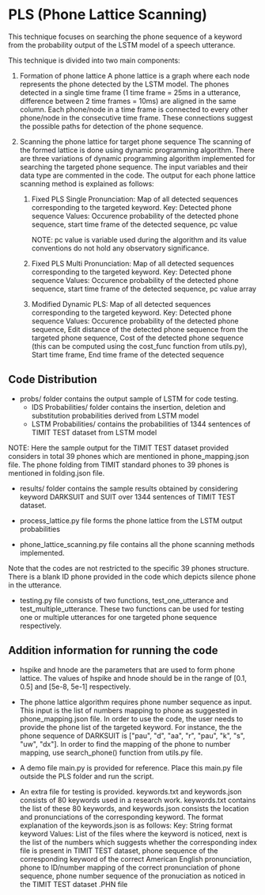 # PLS (Phone Lattice Scanning)

This technique focuses on searching the phone sequence of a keyword from the probability output of the LSTM model of a speech utterance.

This technique is divided into two main components:
1) Formation of phone lattice
    A phone lattice is a graph where each node represents the phone detected by the LSTM model. The phones detected in a single time frame 
    (1 time frame = 25ms in a utterance, difference between 2 time frames = 10ms) are aligned in the same column. Each phone/node in a 
    time frame is connected to every other phone/node in the consecutive time frame. These connections suggest the possible paths for 
    detection of the phone sequence. 

2) Scanning the phone lattice for target phone sequence
    The scanning of the formed lattice is done using dynamic programming algorithm. There are three variations of dynamic programming 
    algorithm implemented for searching the targeted phone sequence. The input variables and their data type are commented in the code.
    The output for each phone lattice scanning method is explained as follows:
    
    1) Fixed PLS Single Pronunciation:
        Map of all detected sequences corresponding to the targeted keyword.
        Key: Detected phone sequence
        Values: Occurence probability of the detected phone sequence, start time frame of the detected sequence, pc value
        
        NOTE: pc value is variable used during the algorithm and its value conventions do not hold any observatory significance.
        
    2) Fixed PLS Multi Pronunciation:
        Map of all detected sequences corresponding to the targeted keyword.
        Key: Detected phone sequence
        Values: Occurence probability of the detected phone sequence, start time frame of the detected sequence, pc value array
        
    3) Modified Dynamic PLS:
        Map of all detected sequences corresponding to the targeted keyword.
        Key: Detected phone sequence
        Values: Occurence probability of the detected phone sequence,
                Edit distance of the detected phone sequence from the targeted phone sequence,
                Cost of the detected phone sequence (this can be computed using the cost_func function from utils.py),
                Start time frame,
                End time frame of the detected sequence
                
## Code Distribution

- probs/ folder contains the output sample of LSTM for code testing.
    - IDS Probabilities/ folder contains the insertion, deletion and substitution probabilities derived from LSTM model
    - LSTM Probabilities/ contains the probabilities of 1344 sentences of TIMIT TEST dataset from LSTM model
    
NOTE: Here the sample output for the TIMIT TEST dataset provided considers in total 39 phones which are mentioned in phone_mapping.json 
file. The phone folding from TIMIT standard phones to 39 phones is mentioned in folding.json file. 

- results/ folder contains the sample results obtained by considering keyword DARKSUIT and SUIT over 1344 sentences of TIMIT TEST dataset.

- process_lattice.py file forms the phone lattice from the LSTM output probabilities

- phone_lattice_scanning.py file contains all the phone scanning methods implemented.

Note that the codes are not restricted to the specific 39 phones structure. There is a blank ID phone provided in the code which depicts 
silence phone in the utterance. 

- testing.py file consists of two functions, test_one_utterance and test_multiple_utterance. These two functions can be used for testing
one or multiple utterances for one targeted phone sequence respectively.

## Addition information for running the code

- hspike and hnode are the parameters that are used to form phone lattice. The values of hspike and hnode should be in the range of 
[0.1, 0.5] and [5e-8, 5e-1] respectively. 

- The phone lattice algorithm requires phone number sequence as input. This input is the list of numbers mapping to phone as suggested
in phone_mapping.json file. In order to use the code, the user needs to provide the phone list of the targeted keyword. For instance, the 
the phone sequence of DARKSUIT is ["pau", "d", "aa", "r", "pau", "k", "s", "uw", "dx"]. In order to find the mapping of the phone to 
number mapping, use search_phone() function from utils.py file. 

- A demo file main.py is provided for reference. Place this main.py file outside the PLS folder and run the script.

- An extra file for testing is provided. keywords.txt and keywords.json consists of 80 keywords used in a research work. keywords.txt contains the list of these 80 keywords, and keywords.json consists the location and pronunciations of the corresponding keyword.
The format explanation of the keywords.json is as follows:
Key: String format keyword
Values: List of the files where the keyword is noticed,
        next is the list of the numbers which suggests whether the corresponding index file is present in TIMIT TEST dataset,
        phone sequence of the corresponding keyword of the correct American English pronunciation,
        phone to ID/number mapping of the correct pronunciation of phone sequence,
        phone number sequence of the pronuciation as noticed in the TIMIT TEST dataset .PHN file

